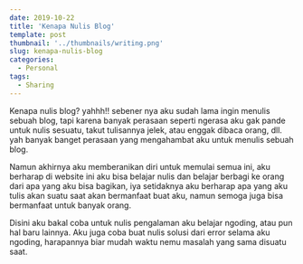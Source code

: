 ```yaml
---
date: 2019-10-22
title: 'Kenapa Nulis Blog'
template: post
thumbnail: '../thumbnails/writing.png'
slug: kenapa-nulis-blog
categories:
  - Personal
tags:
  - Sharing
---
```


Kenapa nulis blog? yahhh!! sebener nya aku sudah lama ingin menulis sebuah blog, tapi karena banyak perasaan seperti ngerasa aku gak pande untuk nulis sesuatu, takut tulisannya jelek, atau enggak dibaca orang, dll. yah banyak banget perasaan yang mengahambat aku untuk menulis sebuah blog.

Namun akhirnya aku memberanikan diri untuk memulai semua ini, aku berharap di website ini aku bisa belajar nulis dan belajar berbagi ke orang dari apa yang aku bisa bagikan, iya setidaknya aku berharap apa yang aku tulis akan suatu saat akan bermanfaat buat aku, namun semoga juga bisa bermanfaat untuk banyak orang.

Disini aku bakal coba untuk nulis pengalaman aku belajar ngoding, atau pun hal baru lainnya. Aku juga coba buat nulis solusi dari error selama aku ngoding, harapannya biar mudah waktu nemu masalah yang sama disuatu saat.

